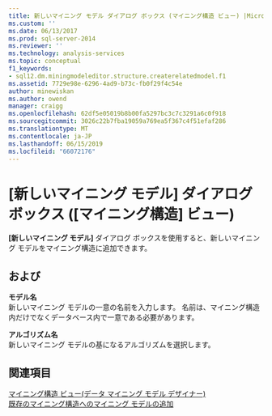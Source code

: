 ```yaml
---
title: 新しいマイニング モデル ダイアログ ボックス (マイニング構造 ビュー) |Microsoft Docs
ms.custom: ''
ms.date: 06/13/2017
ms.prod: sql-server-2014
ms.reviewer: ''
ms.technology: analysis-services
ms.topic: conceptual
f1_keywords:
- sql12.dm.miningmodeleditor.structure.createrelatedmodel.f1
ms.assetid: 7729e98e-6296-4ad9-b73c-fb0f29f4c54e
author: minewiskan
ms.author: owend
manager: craigg
ms.openlocfilehash: 62df5e05019b8b00fa5297bc3c7c3291a6c0f918
ms.sourcegitcommit: 3026c22b7fba19059a769ea5f367c4f51efaf286
ms.translationtype: MT
ms.contentlocale: ja-JP
ms.lasthandoff: 06/15/2019
ms.locfileid: "66072176"
---
```

# <a name="new-mining-model-dialog-box-mining-structure-view"></a>[新しいマイニング モデル] ダイアログ ボックス ([マイニング構造] ビュー)
  **[新しいマイニング モデル]** ダイアログ ボックスを使用すると、新しいマイニング モデルをマイニング構造に追加できます。  
  
## <a name="options"></a>および  
 **モデル名**  
 新しいマイニング モデルの一意の名前を入力します。 名前は、マイニング構造内だけでなくデータベース内で一意である必要があります。  
  
 **アルゴリズム名**  
 新しいマイニング モデルの基になるアルゴリズムを選択します。  
  
## <a name="see-also"></a>関連項目  
 [マイニング構造 ビュー&#40;データ マイニング モデル デザイナー&#41;](mining-structure-view-data-mining-model-designer.md)   
 [既存のマイニング構造へのマイニング モデルの追加](data-mining/add-a-mining-model-to-an-existing-mining-structure.md)  
  
  
